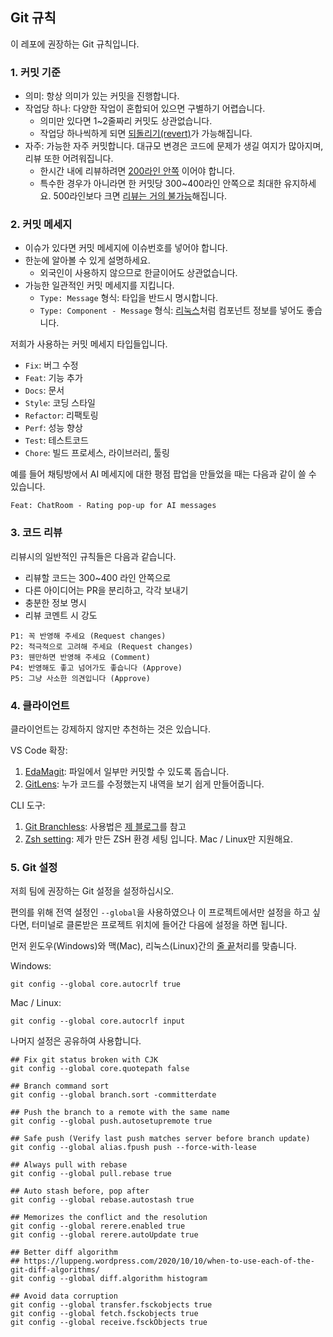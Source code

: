 ## Git 규칙
이 레포에 권장하는 Git 규칙입니다.

### 1. 커밋 기준
- 의미: 항상 의미가 있는 커밋을 진행합니다.
- 작업당 하나: 다양한 작업이 혼합되어 있으면 구별하기 어렵습니다.
  - 의미만 있다면 1~2줄짜리 커밋도 상관없습니다.
  - 작업당 하나씩하게 되면 [되돌리기(revert)](https://git-scm.com/docs/git-revert)가 가능해집니다.
- 자주: 가능한 자주 커밋합니다. 대규모 변경은 코드에 문제가 생길 여지가 많아지며, 리뷰 또한 어려워집니다.
  - 한시간 내에 리뷰하려면 [200라인 안쪽](https://smallbusinessprogramming.com/optimal-pull-request-size/) 이어야 합니다.
  - 특수한 경우가 아니라면 한 커밋당 300~400라인 안쪽으로 최대한 유지하세요. 500라인보다 크면 [리뷰는 거의 불가능](https://smartbear.com/learn/code-review/best-practices-for-peer-code-review/)해집니다.

### 2. 커밋 메세지
- 이슈가 있다면 커밋 메세지에 이슈번호를 넣어야 합니다.
- 한눈에 알아볼 수 있게 설명하세요.
  - 외국인이 사용하지 않으므로 한글이어도 상관없습니다.
- 가능한 일관적인 커밋 메세지를 지킵니다.
  - `Type: Message` 형식: 타입을 반드시 명시합니다.
  - `Type: Component - Message` 형식: [리눅스](https://github.com/torvalds/linux)처럼 컴포넌트 정보를 넣어도 좋습니다.

저희가 사용하는 커밋 메세지 타입들입니다.
- `Fix`: 버그 수정
- `Feat`: 기능 추가
- `Docs`: 문서
- `Style`: 코딩 스타일
- `Refactor`: 리팩토링
- `Perf`: 성능 향상
- `Test`: 테스트코드
- `Chore`: 빌드 프로세스, 라이브러리, 툴링

예를 들어 채팅방에서 AI 메세지에 대한 평점 팝업을 만들었을 때는 다음과 같이 쓸 수 있습니다.
```
Feat: ChatRoom - Rating pop-up for AI messages
```

### 3. 코드 리뷰
리뷰시의 일반적인 규칙들은 다음과 같습니다.

- 리뷰할 코드는 300~400 라인 안쪽으로
- 다른 아이디어는 PR을 분리하고, 각각 보내기
- 충분한 정보 명시
- 리뷰 코멘트 시 강도

```
P1: 꼭 반영해 주세요 (Request changes)
P2: 적극적으로 고려해 주세요 (Request changes)
P3: 웬만하면 반영해 주세요 (Comment)
P4: 반영해도 좋고 넘어가도 좋습니다 (Approve)
P5: 그냥 사소한 의견입니다 (Approve)
```

### 4. 클라이언트

클라이언트는 강제하지 않지만 추천하는 것은 있습니다.

VS Code 확장:
1. [EdaMagit](https://marketplace.visualstudio.com/items?itemName=kahole.magit): 파일에서 일부만 커밋할 수 있도록 돕습니다.
2. [GitLens](https://marketplace.visualstudio.com/items?itemName=eamodio.gitlens): 누가 코드를 수정했는지 내역을 보기 쉽게 만들어줍니다.

CLI 도구:
1. [Git Branchless](https://github.com/arxanas/git-branchless): 사용법은 [제 블로그](https://black7375.tistory.com/92#%ED%88%AC%EA%B8%B0%EC%A0%81-%EC%BB%A4%EB%B0%8B%EA%B3%BC-%EC%84%A0%ED%98%95%EC%A0%81-%EA%B8%B0%EB%A1%9D)를 참고
2. [Zsh setting](https://github.com/black7375/BlaCk-Void-Zsh): 제가 만든 ZSH 환경 세팅 입니다. Mac / Linux만 지원해요.

### 5. Git 설정
저희 팀에 권장하는 Git 설정을 설정하십시오.

편의를 위해 전역 설정인 `--global`을 사용하였으나 이 프로젝트에서만 설정을 하고 싶다면,
터미널로 클론받은 프로젝트 위치에 들어간 다음에 설정을 하면 됩니다.

먼저 윈도우(Windows)와 맥(Mac), 리눅스(Linux)간의 [줄 끝](https://docs.github.com/ko/get-started/getting-started-with-git/configuring-git-to-handle-line-endings)처리를 맞춥니다.

Windows:
```shell
git config --global core.autocrlf true
```

Mac / Linux:
```shell
git config --global core.autocrlf input
```

나머지 설정은 공유하여 사용합니다.
```shell
## Fix git status broken with CJK
git config --global core.quotepath false

## Branch command sort
git config --global branch.sort -committerdate

## Push the branch to a remote with the same name
git config --global push.autosetupremote true

## Safe push (Verify last push matches server before branch update)
git config --global alias.fpush push --force-with-lease

## Always pull with rebase
git config --global pull.rebase true

## Auto stash before, pop after
git config --global rebase.autostash true

## Memorizes the conflict and the resolution
git config --global rerere.enabled true
git config --global rerere.autoUpdate true

## Better diff algorithm
## https://luppeng.wordpress.com/2020/10/10/when-to-use-each-of-the-git-diff-algorithms/
git config --global diff.algorithm histogram

## Avoid data corruption
git config --global transfer.fsckobjects true
git config --global fetch.fsckobjects true
git config --global receive.fsckObjects true
```
